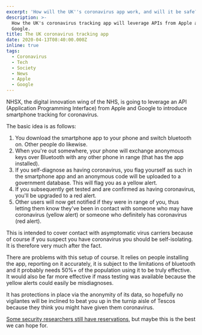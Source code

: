 ```yaml
---
excerpt: 'How will the UK''s coronavirus app work, and will it be safe?'
description: >-
  How the UK's coronavirus tracking app will leverage APIs from Apple and
  Google.
title: The UK coronavirus tracking app
date: 2020-04-13T08:40:00.000Z
inline: true
tags:
  - Coronavirus
  - Tech
  - Society
  - News
  - Apple
  - Google
---
```

NHSX, the digital innovation wing of the NHS, is going to leverage an API (Application Programming Interface) from Apple and Google to introduce smartphone tracking for coronavirus.

The basic idea is as follows:

1. You download the smartphone app to your phone and switch bluetooth on. Other people do likewise.
2. When you're out somewhere, your phone will exchange anonymous keys over Bluetooth with any other phone in range (that has the app installed).
3. If you self-diagnose as having coronavirus, you flag yourself as such in the smartphone app and an anonymous code will be uploaded to a government database. This will flag you as a yellow alert.
4. If you subsequently get tested and are confirmed as having coronavirus, you'll be upgraded to a red alert.
5. Other users will now get notified if they were in range of you, thus letting them know they've been in contact with someone who may have coronavirus (yellow alert) or someone who definitely has coronavirus (red alert).

This is intended to cover contact with asymptomatic virus carriers because of course if you suspect you have coronavirus you should be self-isolating. It is therefore very much after the fact.

There are problems with this setup of course. It relies on people installing the app, reporting on it accurately, it is subject to the limitations of bluetooth and it probably needs 50%+ of the population using it to be truly effective. It would also be far more effective if mass testing was available because the yellow alerts could easily be misdiagnoses.

It has protections in place via the anonymity of its data, so hopefully no vigilantes will be inclined to beat you up in the turnip aisle of Tescos because they think you might have given them coronavirus.

[Some security researchers still have reservations](https://www.lightbluetouchpaper.org/2020/04/12/contact-tracing-in-the-real-world/), but maybe this is the best we can hope for.

